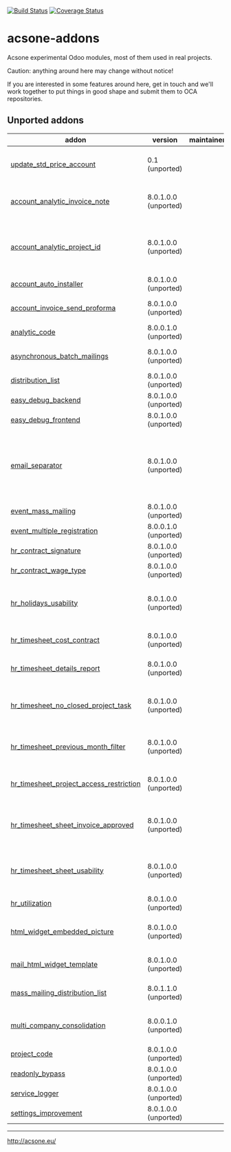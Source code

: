 [![Build Status](https://travis-ci.org/acsone/acsone-addons.svg?branch=master)](https://travis-ci.org/acsone/acsone-addons)
[![Coverage Status](https://coveralls.io/repos/acsone/acsone-addons/badge.png?branch=master)](https://coveralls.io/r/acsone/acsone-addons?branch=master)

acsone-addons
=============

Acsone experimental Odoo modules, most of them
used in real projects.

Caution: anything around here may change without notice!

If you are interested in some features around here,
get in touch and we'll work together to put things
in good shape and submit them to OCA repositories.

[//]: # (addons)

Unported addons
---------------
addon | version | maintainers | summary
--- | --- | --- | ---
[update_std_price_account](__unported__/update_std_price_account/) | 0.1 (unported) |  | Update standard price - account
[account_analytic_invoice_note](account_analytic_invoice_note/) | 8.0.1.0.0 (unported) |  | Add invoice note on analytic account.
[account_analytic_project_id](account_analytic_project_id/) | 8.0.1.0.0 (unported) |  | This module adds a project_id field on analytic account.
[account_auto_installer](account_auto_installer/) | 8.0.1.0.0 (unported) |  | Account Auto Installer
[account_invoice_send_proforma](account_invoice_send_proforma/) | 8.0.1.0.0 (unported) |  | Send proforma invoice
[analytic_code](analytic_code/) | 8.0.0.1.0 (unported) |  | analytic_code
[asynchronous_batch_mailings](asynchronous_batch_mailings/) | 8.0.1.0.0 (unported) |  | Asynchronous Batch Mailings
[distribution_list](distribution_list/) | 8.0.1.0.0 (unported) |  | Distribution List
[easy_debug_backend](easy_debug_backend/) | 8.0.1.0.0 (unported) |  | Easy Debug Backend
[easy_debug_frontend](easy_debug_frontend/) | 8.0.1.0.0 (unported) |  | Easy Debug Frontend
[email_separator](email_separator/) | 8.0.1.0.0 (unported) |  | Uses plus sign instead of dash as technical email separator to build bounce return paths
[event_mass_mailing](event_mass_mailing/) | 8.0.1.0.0 (unported) |  | Event Mass Mailing
[event_multiple_registration](event_multiple_registration/) | 8.0.0.1.0 (unported) |  | Event Multiple Registration
[hr_contract_signature](hr_contract_signature/) | 8.0.1.0.0 (unported) |  | HR Contract Signature
[hr_contract_wage_type](hr_contract_wage_type/) | 8.0.1.0.0 (unported) |  | HR Contract Wage Type
[hr_holidays_usability](hr_holidays_usability/) | 8.0.1.0.0 (unported) |  | Add some usability improvements for holidays management
[hr_timesheet_cost_contract](hr_timesheet_cost_contract/) | 8.0.1.0.0 (unported) |  | HR Timesheet cost based on contract
[hr_timesheet_details_report](hr_timesheet_details_report/) | 8.0.1.0.0 (unported) |  | Add timesheet details report
[hr_timesheet_no_closed_project_task](hr_timesheet_no_closed_project_task/) | 8.0.1.0.0 (unported) |  | Prevent to select closed project or task on timesheet line
[hr_timesheet_previous_month_filter](hr_timesheet_previous_month_filter/) | 8.0.1.0.0 (unported) |  | Add filters for previous month for timesheet
[hr_timesheet_project_access_restriction](hr_timesheet_project_access_restriction/) | 8.0.1.0.0 (unported) |  | Prevent to access to not authorized project
[hr_timesheet_sheet_invoice_approved](hr_timesheet_sheet_invoice_approved/) | 8.0.1.0.0 (unported) |  | Filter on approved timesheet on analytic line view
[hr_timesheet_sheet_usability](hr_timesheet_sheet_usability/) | 8.0.1.0.0 (unported) |  | Usability improvements for HR timesheet sheet
[hr_utilization](hr_utilization/) | 8.0.1.0.0 (unported) |  | HR Utilization Report
[html_widget_embedded_picture](html_widget_embedded_picture/) | 8.0.1.0.0 (unported) |  | Mail Html Widget Embedded Picture
[mail_html_widget_template](mail_html_widget_template/) | 8.0.1.0.0 (unported) |  | Mail HTML Widget Template
[mass_mailing_distribution_list](mass_mailing_distribution_list/) | 8.0.1.1.0 (unported) |  | Mass Mailing Distribution List
[multi_company_consolidation](multi_company_consolidation/) | 8.0.0.1.0 (unported) |  | Account reports multi company consolidation
[project_code](project_code/) | 8.0.1.0.0 (unported) |  | Project Code
[readonly_bypass](readonly_bypass/) | 8.0.1.0.0 (unported) |  | Read Only ByPass
[service_logger](service_logger/) | 8.0.1.0.0 (unported) |  | Service logger
[settings_improvement](settings_improvement/) | 8.0.1.0.0 (unported) |  | Settings Improvement

[//]: # (end addons)

---

http://acsone.eu/

